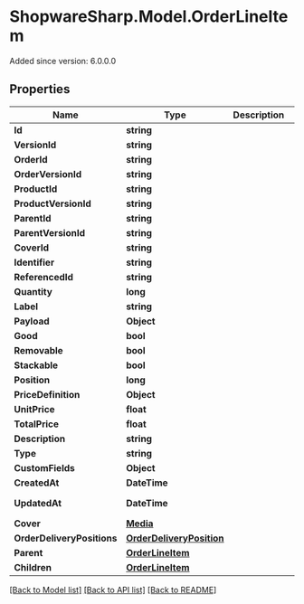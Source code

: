 # ShopwareSharp.Model.OrderLineItem
Added since version: 6.0.0.0

## Properties

Name | Type | Description | Notes
------------ | ------------- | ------------- | -------------
**Id** | **string** |  | [optional] 
**VersionId** | **string** |  | [optional] 
**OrderId** | **string** |  | 
**OrderVersionId** | **string** |  | [optional] 
**ProductId** | **string** |  | [optional] 
**ProductVersionId** | **string** |  | [optional] 
**ParentId** | **string** |  | [optional] 
**ParentVersionId** | **string** |  | [optional] 
**CoverId** | **string** |  | [optional] 
**Identifier** | **string** |  | 
**ReferencedId** | **string** |  | [optional] 
**Quantity** | **long** |  | 
**Label** | **string** |  | 
**Payload** | **Object** |  | [optional] 
**Good** | **bool** |  | [optional] 
**Removable** | **bool** |  | [optional] 
**Stackable** | **bool** |  | [optional] 
**Position** | **long** |  | 
**PriceDefinition** | **Object** |  | [optional] 
**UnitPrice** | **float** |  | [optional] 
**TotalPrice** | **float** |  | [optional] 
**Description** | **string** |  | [optional] 
**Type** | **string** |  | [optional] 
**CustomFields** | **Object** |  | [optional] 
**CreatedAt** | **DateTime** |  | [readonly] 
**UpdatedAt** | **DateTime** |  | [optional] [readonly] 
**Cover** | [**Media**](Media.md) |  | [optional] 
**OrderDeliveryPositions** | [**OrderDeliveryPosition**](OrderDeliveryPosition.md) |  | [optional] 
**Parent** | [**OrderLineItem**](OrderLineItem.md) |  | [optional] 
**Children** | [**OrderLineItem**](OrderLineItem.md) |  | 

[[Back to Model list]](../README.md#documentation-for-models) [[Back to API list]](../README.md#documentation-for-api-endpoints) [[Back to README]](../README.md)


